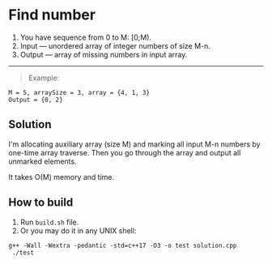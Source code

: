 # **Find number**
1. You have sequence from 0 to M: [0;M).
2. Input — unordered array of integer numbers of size M-n.
3. Output — array of missing numbers in input array.
---
> Example:<br/>
```
M = 5, arraySize = 3, array = {4, 1, 3}
Output = {0, 2}
```
## **Solution**
I'm allocating auxiliary array (size M) and marking all input M-n numbers by one-time array traverse. Then you go through the array and output all unmarked elements.

It takes O(M) memory and time.

## **How to build**

1. Run ```build.sh``` file.
2. Or you may do it in any UNIX shell:

```
g++ -Wall -Wextra -pedantic -std=c++17 -O3 -o test solution.cpp
 ./test
```